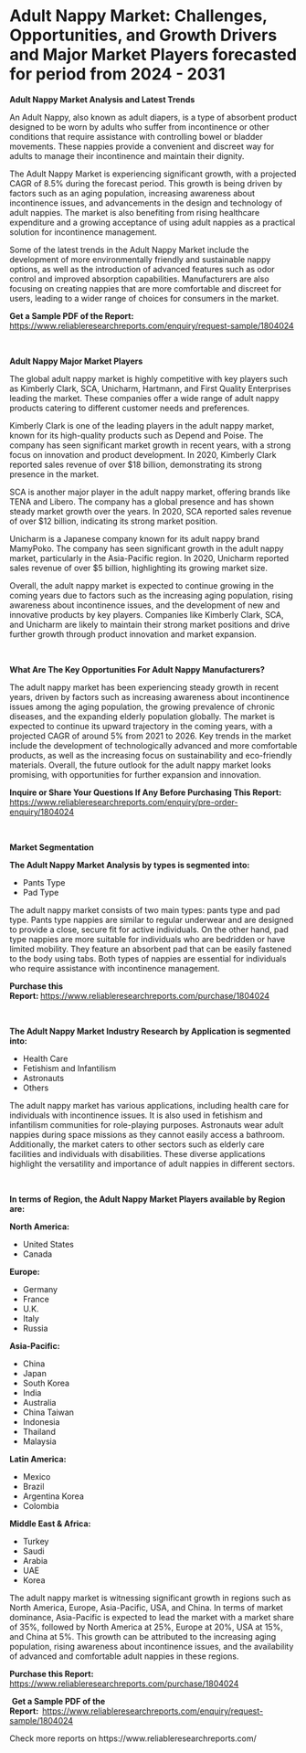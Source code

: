 <p><h1>Adult Nappy Market: Challenges, Opportunities, and Growth Drivers and Major Market Players forecasted for period from 2024 - 2031</h1></p><p><strong>Adult Nappy Market Analysis and Latest Trends</strong></p>
<p><p>An Adult Nappy, also known as adult diapers, is a type of absorbent product designed to be worn by adults who suffer from incontinence or other conditions that require assistance with controlling bowel or bladder movements. These nappies provide a convenient and discreet way for adults to manage their incontinence and maintain their dignity.</p><p>The Adult Nappy Market is experiencing significant growth, with a projected CAGR of 8.5% during the forecast period. This growth is being driven by factors such as an aging population, increasing awareness about incontinence issues, and advancements in the design and technology of adult nappies. The market is also benefiting from rising healthcare expenditure and a growing acceptance of using adult nappies as a practical solution for incontinence management.</p><p>Some of the latest trends in the Adult Nappy Market include the development of more environmentally friendly and sustainable nappy options, as well as the introduction of advanced features such as odor control and improved absorption capabilities. Manufacturers are also focusing on creating nappies that are more comfortable and discreet for users, leading to a wider range of choices for consumers in the market.</p></p>
<p><strong>Get a Sample PDF of the Report:&nbsp;</strong> <a href="https://www.reliableresearchreports.com/enquiry/request-sample/1804024">https://www.reliableresearchreports.com/enquiry/request-sample/1804024</a></p>
<p>&nbsp;</p>
<p><strong>Adult Nappy Major Market Players</strong></p>
<p><p>The global adult nappy market is highly competitive with key players such as Kimberly Clark, SCA, Unicharm, Hartmann, and First Quality Enterprises leading the market. These companies offer a wide range of adult nappy products catering to different customer needs and preferences.</p><p>Kimberly Clark is one of the leading players in the adult nappy market, known for its high-quality products such as Depend and Poise. The company has seen significant market growth in recent years, with a strong focus on innovation and product development. In 2020, Kimberly Clark reported sales revenue of over $18 billion, demonstrating its strong presence in the market.</p><p>SCA is another major player in the adult nappy market, offering brands like TENA and Libero. The company has a global presence and has shown steady market growth over the years. In 2020, SCA reported sales revenue of over $12 billion, indicating its strong market position.</p><p>Unicharm is a Japanese company known for its adult nappy brand MamyPoko. The company has seen significant growth in the adult nappy market, particularly in the Asia-Pacific region. In 2020, Unicharm reported sales revenue of over $5 billion, highlighting its growing market size.</p><p>Overall, the adult nappy market is expected to continue growing in the coming years due to factors such as the increasing aging population, rising awareness about incontinence issues, and the development of new and innovative products by key players. Companies like Kimberly Clark, SCA, and Unicharm are likely to maintain their strong market positions and drive further growth through product innovation and market expansion.</p></p>
<p>&nbsp;</p>
<p><strong>What Are The Key Opportunities For Adult Nappy Manufacturers?</strong></p>
<p><p>The adult nappy market has been experiencing steady growth in recent years, driven by factors such as increasing awareness about incontinence issues among the aging population, the growing prevalence of chronic diseases, and the expanding elderly population globally. The market is expected to continue its upward trajectory in the coming years, with a projected CAGR of around 5% from 2021 to 2026. Key trends in the market include the development of technologically advanced and more comfortable products, as well as the increasing focus on sustainability and eco-friendly materials. Overall, the future outlook for the adult nappy market looks promising, with opportunities for further expansion and innovation.</p></p>
<p><strong>Inquire or Share Your Questions If Any Before Purchasing This Report:</strong> <a href="https://www.reliableresearchreports.com/enquiry/pre-order-enquiry/1804024">https://www.reliableresearchreports.com/enquiry/pre-order-enquiry/1804024</a></p>
<p>&nbsp;</p>
<p><strong>Market Segmentation</strong></p>
<p><strong>The Adult Nappy Market Analysis by types is segmented into:</strong></p>
<p><ul><li>Pants Type</li><li>Pad Type</li></ul></p>
<p><p>The adult nappy market consists of two main types: pants type and pad type. Pants type nappies are similar to regular underwear and are designed to provide a close, secure fit for active individuals. On the other hand, pad type nappies are more suitable for individuals who are bedridden or have limited mobility. They feature an absorbent pad that can be easily fastened to the body using tabs. Both types of nappies are essential for individuals who require assistance with incontinence management.</p></p>
<p><strong>Purchase this Report:&nbsp;</strong><a href="https://www.reliableresearchreports.com/purchase/1804024">https://www.reliableresearchreports.com/purchase/1804024</a></p>
<p>&nbsp;</p>
<p><strong>The Adult Nappy Market Industry Research by Application is segmented into:</strong></p>
<p><ul><li>Health Care</li><li>Fetishism and Infantilism</li><li>Astronauts</li><li>Others</li></ul></p>
<p><p>The adult nappy market has various applications, including health care for individuals with incontinence issues. It is also used in fetishism and infantilism communities for role-playing purposes. Astronauts wear adult nappies during space missions as they cannot easily access a bathroom. Additionally, the market caters to other sectors such as elderly care facilities and individuals with disabilities. These diverse applications highlight the versatility and importance of adult nappies in different sectors.</p></p>
<p>&nbsp;</p>
<p><strong>In terms of Region, the Adult Nappy Market Players available by Region are:</strong></p>
<p>
    <p> <strong> North America: </strong>
        <ul>
            <li>United States</li>
            <li>Canada</li>
        </ul>
        </p> 
    <p> <strong> Europe: </strong>
        <ul>
            <li>Germany</li>
            <li>France</li>
            <li>U.K.</li>
            <li>Italy</li>
            <li>Russia</li>
        </ul>
        </p> 
    <p> <strong> Asia-Pacific: </strong>
        <ul>
            <li>China</li>
            <li>Japan</li>
            <li>South Korea</li>
            <li>India</li>
            <li>Australia</li>
            <li>China Taiwan</li>
            <li>Indonesia</li>
            <li>Thailand</li>
            <li>Malaysia</li>
        </ul>
        </p> 
    <p> <strong> Latin America: </strong>
        <ul>
            <li>Mexico</li>
            <li>Brazil</li>
            <li>Argentina Korea</li>
            <li>Colombia</li>
        </ul>
        </p> 
    <p> <strong> Middle East & Africa: </strong>
        <ul>
            <li>Turkey</li>
            <li>Saudi</li>
            <li>Arabia</li>
            <li>UAE</li>
            <li>Korea</li>
        </ul>
    </p>
    </p>
<p><p>The adult nappy market is witnessing significant growth in regions such as North America, Europe, Asia-Pacific, USA, and China. In terms of market dominance, Asia-Pacific is expected to lead the market with a market share of 35%, followed by North America at 25%, Europe at 20%, USA at 15%, and China at 5%. This growth can be attributed to the increasing aging population, rising awareness about incontinence issues, and the availability of advanced and comfortable adult nappies in these regions.</p></p>
<p><strong>Purchase this Report: </strong><a href="https://www.reliableresearchreports.com/purchase/1804024">https://www.reliableresearchreports.com/purchase/1804024</a></p>
<p>&nbsp;<strong>Get a Sample PDF of the Report:&nbsp;&nbsp;</strong><a href="https://www.reliableresearchreports.com/enquiry/request-sample/1804024">https://www.reliableresearchreports.com/enquiry/request-sample/1804024</a></p>
<p><strong></strong></p>
<p>Check more reports on https://www.reliableresearchreports.com/</p>